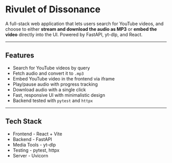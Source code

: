 # Rivulet of Dissonance

A full-stack web application that lets users search for YouTube videos, and choose to either **stream and download the audio as MP3** or **embed the video** directly into the UI. Powered by FastAPI, yt-dlp, and React.

---

## Features

- Search for YouTube videos by query
- Fetch audio and convert it to `.mp3`
- Embed YouTube video in the frontend via iframe
- Play/pause audio with progress tracking
- Download audio with a single click
- Fast, responsive UI with minimalistic design
- Backend tested with `pytest` and `httpx`

---

## Tech Stack

- Frontend - React + Vite 
- Backend - FastAPI
- Media Tools - yt-dlp
- Testing - pytest, httpx
- Server - Uvicorn


